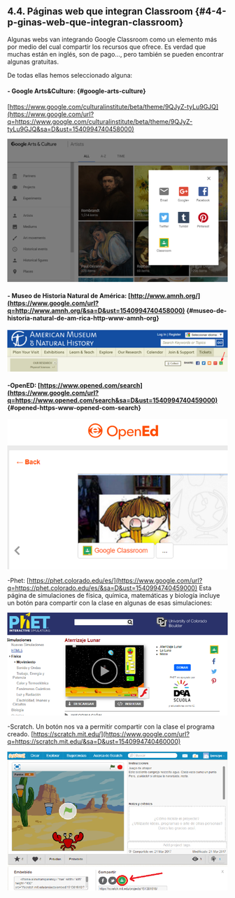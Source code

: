 ## 4.4\. Páginas web que integran Classroom {#4-4-p-ginas-web-que-integran-classroom}

Algunas webs van integrando Google Classroom como un elemento más por medio del cual compartir los recursos que ofrece. Es verdad que muchas están en inglés, son de pago…, pero también se pueden encontrar algunas gratuitas.

De todas ellas hemos seleccionado alguna:

#### - Google Arts&amp;Culture: {#google-arts-culture}

[https://www.google.com/culturalinstitute/beta/theme/9QJyZ-tyLu9GJQ](https://www.google.com/url?q=https://www.google.com/culturalinstitute/beta/theme/9QJyZ-tyLu9GJQ&sa=D&ust=1540994740458000) 

![](../images/image17.png)

#### - Museo de Historia Natural de América: [http://www.amnh.org/](https://www.google.com/url?q=http://www.amnh.org/&sa=D&ust=1540994740458000)  {#museo-de-historia-natural-de-am-rica-http-www-amnh-org}

![](../images/image6.png)

#### -OpenED: [https://www.opened.com/search](https://www.google.com/url?q=https://www.opened.com/search&sa=D&ust=1540994740459000) {#opened-https-www-opened-com-search}

![](../images/image34.png)

-Phet: [https://phet.colorado.edu/es/](https://www.google.com/url?q=https://phet.colorado.edu/es/&sa=D&ust=1540994740459000) Esta página de simulaciones de física, química, matemáticas y biología incluye un botón para compartir con la clase en algunas de esas simulaciones:

![](../images/image45.png)

-Scratch. Un botón nos va a permitir compartir con la clase el programa creado.  [https://scratch.mit.edu/](https://www.google.com/url?q=https://scratch.mit.edu/&sa=D&ust=1540994740460000) 

![](../images/image18.png)